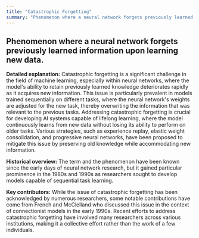 ```yaml
---
title: "Catastrophic Forgetting"
summary: "Phenomenon where a neural network forgets previously learned information upon learning new data."
---
```


## Phenomenon where a neural network forgets previously learned information upon learning new data.

**Detailed explanation:** Catastrophic forgetting is a significant challenge in the field of machine learning, especially within neural networks, where the model's ability to retain previously learned knowledge deteriorates rapidly as it acquires new information. This issue is particularly prevalent in models trained sequentially on different tasks, where the neural network's weights are adjusted for the new task, thereby overwriting the information that was relevant to the previous tasks. Addressing catastrophic forgetting is crucial for developing AI systems capable of lifelong learning, where the model continuously learns from new data without losing its ability to perform on older tasks. Various strategies, such as experience replay, elastic weight consolidation, and progressive neural networks, have been proposed to mitigate this issue by preserving old knowledge while accommodating new information.

**Historical overview:** The term and the phenomenon have been known since the early days of neural network research, but it gained particular prominence in the 1980s and 1990s as researchers sought to develop models capable of sequential task learning.

**Key contributors:** While the issue of catastrophic forgetting has been acknowledged by numerous researchers, some notable contributions have come from French and McClelland who discussed this issue in the context of connectionist models in the early 1990s. Recent efforts to address catastrophic forgetting have involved many researchers across various institutions, making it a collective effort rather than the work of a few individuals.

